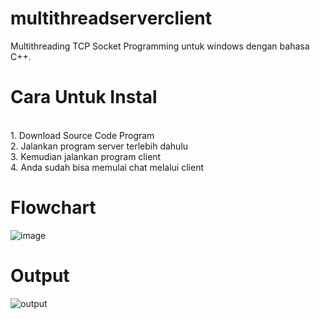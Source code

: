 # multithreadserverclient
Multithreading TCP Socket Programming untuk windows dengan bahasa C++.

# Cara Untuk Instal
<br> 1. Download Source Code Program
<br> 2. Jalankan program server terlebih dahulu
<br> 3. Kemudian jalankan program client
<br> 4. Anda sudah bisa memulai chat melalui client

# Flowchart
![image](https://user-images.githubusercontent.com/63599760/124947034-b63ada00-e039-11eb-9d91-b8fa97a11671.png)

# Output
![output](https://user-images.githubusercontent.com/63599760/124950211-67db0a80-e03c-11eb-86fe-f05866f155b9.jpeg)
